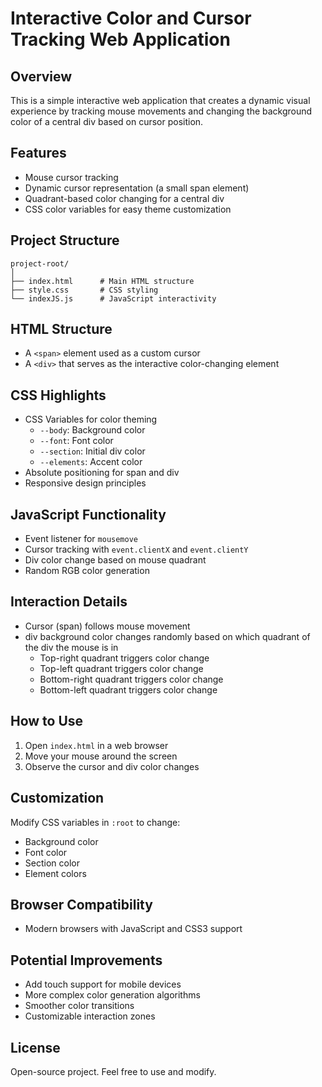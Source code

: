 # Interactive Color and Cursor Tracking Web Application

## Overview
This is a simple interactive web application that creates a dynamic visual experience by tracking mouse movements and changing the background color of a central div based on cursor position.

## Features
- Mouse cursor tracking
- Dynamic cursor representation (a small span element)
- Quadrant-based color changing for a central div
- CSS color variables for easy theme customization

## Project Structure
```
project-root/
│
├── index.html      # Main HTML structure
├── style.css       # CSS styling
└── indexJS.js      # JavaScript interactivity
```

## HTML Structure
- A `<span>` element used as a custom cursor
- A `<div>` that serves as the interactive color-changing element

## CSS Highlights
- CSS Variables for color theming
  - `--body`: Background color
  - `--font`: Font color
  - `--section`: Initial div color
  - `--elements`: Accent color
- Absolute positioning for span and div
- Responsive design principles

## JavaScript Functionality
- Event listener for `mousemove`
- Cursor tracking with `event.clientX` and `event.clientY`
- Div color change based on mouse quadrant
- Random RGB color generation

## Interaction Details
- Cursor (span) follows mouse movement
- div background color changes randomly based on which quadrant of the div the mouse is in
  - Top-right quadrant triggers color change
  - Top-left quadrant triggers color change
  - Bottom-right quadrant triggers color change
  - Bottom-left quadrant triggers color change

## How to Use
1. Open `index.html` in a web browser
2. Move your mouse around the screen
3. Observe the cursor and div color changes

## Customization
Modify CSS variables in `:root` to change:
- Background color
- Font color
- Section color
- Element colors

## Browser Compatibility
- Modern browsers with JavaScript and CSS3 support

## Potential Improvements
- Add touch support for mobile devices
- More complex color generation algorithms
- Smoother color transitions
- Customizable interaction zones

## License
Open-source project. Feel free to use and modify.
